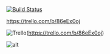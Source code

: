 [![Build Status](https://travis-ci.org/roderickjoseph/groceries_too.svg?branch=master)](https://travis-ci.org/roderickjoseph/groceries_too)

https://trello.com/b/86eEx0oj

[Trello Logo]: https://github.com/roderickjoseph/groceries_too/tree/master/app/assets/images/trello-logo/trello-logo-blue.png "Trello"

[LogoTest]: (tree/master/app/assets/images/trello-logo)

![Trello](https://github.com/roderickjoseph/groceries_too/tree/master/app/assets/images/trello-logo/trello-logo-blue.png)(https://trello.com/b/86eEx0oj)


![alt][LogoTest]
